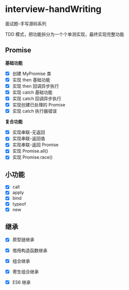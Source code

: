 # interview-handWriting

面试题-手写源码系列

TDD 模式，把功能拆分为一个个单测实现，最终实现完整功能

## Promise

  **基础功能**

  - [x] 创建 MyPromise 类
  - [x] 实现 then 基础功能
  - [x] 实现 then 回调异步执行
  - [x] 实现 catch 基础功能
  - [x] 实现 catch 回调异步执行
  - [x] 实现创建已处理的 Promise
  - [x] 实现 catch 执行器错误

  **复合功能**

  - [x] 实现串联-无返回
  - [x] 实现串联-返回值
  - [x] 实现串联-返回 Promise
  - [x] 实现 Promise.all()
  - [x] 实现 Promise.race()

## 小功能

  - [x] call
  - [x] apply
  - [x] bind
  - [x] typeof
  - [x] new

## 继承

  - [x] 原型链继承
  - [x] 借用构造函数继承
  - [x] 组合继承
  - [x] 寄生组合继承
  - [x] ES6 继承
  
  
  
  
  
  
